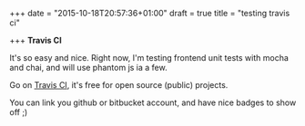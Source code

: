 +++
date = "2015-10-18T20:57:36+01:00"
draft = true
title = "testing travis ci"

+++
**Travis CI**

It's so easy and nice. Right now, I'm testing frontend unit tests with mocha and chai, and will use phantom js ia a few.

Go on [Travis CI](https://travis-ci.org/), it's free for open source (public) projects.

You can link you github or bitbucket account, and have nice badges to show off ;)
